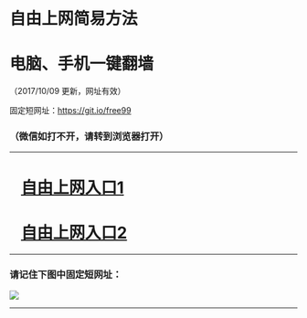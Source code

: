 ﻿# 自由上网简易方法

# 电脑、手机一键翻墙

（2017/10/09 更新，网址有效）

固定短网址：https://git.io/free99

### （微信如打不开，请转到浏览器打开）


***





# &nbsp;&nbsp; <a href="http://ft379920483.fwq-tz-1001.info/fwqtz01.html?t=100900111687 " target="_blank">自由上网入口1</a>
# &nbsp;&nbsp; <a href="http://ft2832429440.fwq-tz-1002.info/fwqtz02.html?t=100900116448 " target="_blank">自由上网入口2</a>
***

### 请记住下图中固定短网址：

<img src="https://s3-us-west-2.amazonaws.com/fwq-1001/yjfq-20170905okok.png" /> 


***


